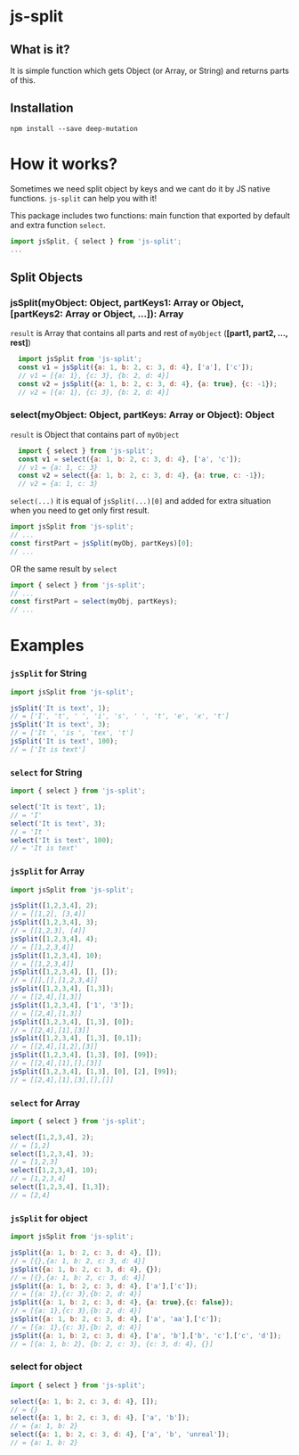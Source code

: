 # js-split

## What is it?

It is simple function which gets Object (or Array, or String) and returns parts of this.

## Installation

```
npm install --save deep-mutation
```

# How it works?
Sometimes we need split object by keys and we cant do it by JS native functions. `js-split` can help you with it!

This package includes two functions: main function that exported by default and extra function `select`.

```javascript
import jsSplit, { select } from 'js-split';
...
```

## Split Objects

### jsSplit(myObject: Object, partKeys1: Array or Object, [partKeys2: Array or Object, ...]): Array

`result` is Array that contains all parts and rest of `myObject` (**[part1, part2, ..., rest]**)


```javascript
  import jsSplit from 'js-split';
  const v1 = jsSplit({a: 1, b: 2, c: 3, d: 4}, ['a'], ['c']); 
  // v1 = [{a: 1}, {c: 3}, {b: 2, d: 4}]
  const v2 = jsSplit({a: 1, b: 2, c: 3, d: 4}, {a: true}, {c: -1}); 
  // v2 = [{a: 1}, {c: 3}, {b: 2, d: 4}]
```

### select(myObject: Object, partKeys: Array or Object): Object

`result` is Object that contains part of `myObject`

```javascript
  import { select } from 'js-split';
  const v1 = select({a: 1, b: 2, c: 3, d: 4}, ['a', 'c']); 
  // v1 = {a: 1, c: 3}
  const v2 = select({a: 1, b: 2, c: 3, d: 4}, {a: true, c: -1});
  // v2 = {a: 1, c: 3}
```

`select(...)` it is equal of `jsSplit(...)[0]` and added for extra situation when you need to get only first result.


```javascript
import jsSplit from 'js-split';
// ...
const firstPart = jsSplit(myObj, partKeys)[0];
// ...
```

OR the same result by `select`

```javascript
import { select } from 'js-split';
// ...
const firstPart = select(myObj, partKeys);
// ...
```

# Examples

### `jsSplit` for String
```javascript
import jsSplit from 'js-split';

jsSplit('It is text', 1); 
// = ['I', 't', ' ', 'i', 's', ' ', 't', 'e', 'x', 't']
jsSplit('It is text', 3); 
// = ['It ', 'is ', 'tex', 't']
jsSplit('It is text', 100); 
// = ['It is text']
```

### `select` for String
```javascript
import { select } from 'js-split';

select('It is text', 1); 
// = 'I'
select('It is text', 3); 
// = 'It '
select('It is text', 100); 
// = 'It is text'
```

### `jsSplit` for Array
```javascript
import jsSplit from 'js-split';

jsSplit([1,2,3,4], 2); 
// = [[1,2], [3,4]]
jsSplit([1,2,3,4], 3); 
// = [[1,2,3], [4]]
jsSplit([1,2,3,4], 4); 
// = [[1,2,3,4]]
jsSplit([1,2,3,4], 10); 
// = [[1,2,3,4]]
jsSplit([1,2,3,4], [], []); 
// = [[],[],[1,2,3,4]]
jsSplit([1,2,3,4], [1,3]); 
// = [[2,4],[1,3]]
jsSplit([1,2,3,4], ['1', '3']); 
// = [[2,4],[1,3]]
jsSplit([1,2,3,4], [1,3], [0]); 
// = [[2,4],[1],[3]]
jsSplit([1,2,3,4], [1,3], [0,1]); 
// = [[2,4],[1,2],[3]]
jsSplit([1,2,3,4], [1,3], [0], [99]); 
// = [[2,4],[1],[],[3]]
jsSplit([1,2,3,4], [1,3], [0], [2], [99]); 
// = [[2,4],[1],[3],[],[]]
```

### `select` for Array
```javascript
import { select } from 'js-split';

select([1,2,3,4], 2); 
// = [1,2]
select([1,2,3,4], 3); 
// = [1,2,3]
select([1,2,3,4], 10); 
// = [1,2,3,4]
select([1,2,3,4], [1,3]); 
// = [2,4]
```

### `jsSplit` for object
```javascript
import jsSplit from 'js-split';

jsSplit({a: 1, b: 2, c: 3, d: 4}, []); 
// = [{},{a: 1, b: 2, c: 3, d: 4}]
jsSplit({a: 1, b: 2, c: 3, d: 4}, {}); 
// = [{},{a: 1, b: 2, c: 3, d: 4}]
jsSplit({a: 1, b: 2, c: 3, d: 4}, ['a'],['c']); 
// = [{a: 1},{c: 3},{b: 2, d: 4}]
jsSplit({a: 1, b: 2, c: 3, d: 4}, {a: true},{c: false}); 
// = [{a: 1},{c: 3},{b: 2, d: 4}]
jsSplit({a: 1, b: 2, c: 3, d: 4}, ['a', 'aa'],['c']); 
// = [{a: 1},{c: 3},{b: 2, d: 4}]
jsSplit({a: 1, b: 2, c: 3, d: 4}, ['a', 'b'],['b', 'c'],['c', 'd']); 
// = [{a: 1, b: 2}, {b: 2, c: 3}, {c: 3, d: 4}, {}]
```

### select for object
```javascript
import { select } from 'js-split';

select({a: 1, b: 2, c: 3, d: 4}, []); 
// = {}
select({a: 1, b: 2, c: 3, d: 4}, ['a', 'b']); 
// = {a: 1, b: 2}
select({a: 1, b: 2, c: 3, d: 4}, ['a', 'b', 'unreal']); 
// = {a: 1, b: 2}
```
